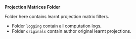 **Projection Matrices Folder**


Folder here contains learnt projection matrix filters.

* Folder `logging` contain all computation logs.
* Folder `originals` contain author original learnt projections.

